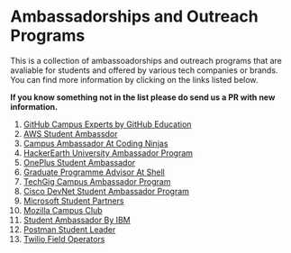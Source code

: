# Ambassadorships and Outreach Programs

This is a collection of ambassoadorships and outreach programs that are avaliable for students and offered by various tech companies or brands. You can find more information by clicking on the links listed below. 

**If you know something not in the list please do send us a PR with new information.**

1. [GitHub Campus Experts by GitHub Education](https://education.github.com/students/experts)
2. [AWS Student Ambassdor](https://aws.amazon.com/education/awseducate/student-ambassador-program/)
3. [Campus Ambassador At Coding Ninjas](https://www.codingninjas.com/blog/tag/campus-ambassador/)
4. [HackerEarth University Ambassador Program](https://www.hackerearth.com/university/)
5. [OnePlus Student Ambassador](https://www.oneplus.in/campus)
6. [Graduate Programme Advisor At Shell](https://www.shell.com/careers/about-careers-at-shell/shell-graduate-programme.htmla)
7. [TechGig Campus Ambassador Program](https://www.techgig.com/campus-ambassador)
8. [Cisco DevNet Student Ambassador Program](https://developer.cisco.com/site/student/)
9. [Microsoft Student Partners](https://studentambassadors.microsoft.com/en-us)
10. [Mozilla Campus Club](https://campus.mozilla.community)
11. [Student Ambassador By IBM](https://www.ibm.com/developerworks/champion/students.html)
12. [Postman Student Leader](https://www.postman.com/company/student-program/)
13. [Twilio Field Operators](https://airtable.com/shrNjeti4pr5ALdTg)
